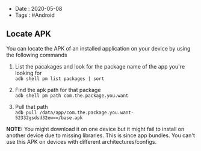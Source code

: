 - Date : 2020-05-08
- Tags : #Android

## Locate APK

You can locate the APK of an installed application on your device by using the following commands   

1. List the pacakages and look for the package name of the app you're looking for    
`adb shell pm list packages | sort`  

2. Find the apk path for that package    
`adb shell pm path com.the.package.you.want`  

3. Pull that path    
`adb pull /data/app/com.the.package.you.want-52332gsdsd32ew==/base.apk`  

**NOTE:** You might download it on one device but it might fail to install on another device due to missing libraries. This is since app bundles. You can't use this APK on devices with different architectures/configs.



